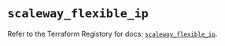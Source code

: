 # `scaleway_flexible_ip`

Refer to the Terraform Registory for docs: [`scaleway_flexible_ip`](https://registry.terraform.io/providers/scaleway/scaleway/2.31.0/docs/resources/flexible_ip).

